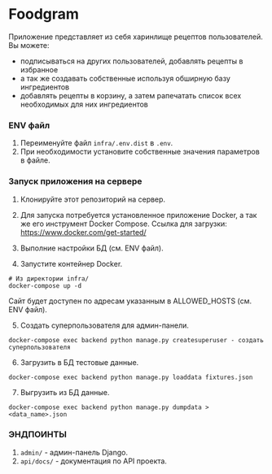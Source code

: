 # Foodgram
Приложение представляет из себя харинлище рецептов пользователей.
Вы можете: 
- подписываться на других пользователей, добавлять рецепты в избранное
- а так же создавать собственные используя обширную базу ингредиентов
- добавлять рецепты в корзину, а затем рапечатать список всех необходимых для них ингредиентов


### ENV файл

1. Переименуйте файл `infra/.env.dist` в `.env`.
2. При необходимости установите собственные значения параметров в файле.


### Запуск приложения на сервере

1. Клонируйте этот репозиторий на сервер.

2. Для запуска потребуется установленное приложение Docker, а так же его инструмент Docker Compose.
Ссылка для загрузки: https://www.docker.com/get-started/

3. Выполние настройки БД (см. ENV файл).

4. Запустите контейнер Docker.
```
# Из директории infra/
docker-compose up -d
```
Сайт будет доступен по адресам указанным в ALLOWED_HOSTS (см. ENV файл).

5. Создать суперпользователя для админ-панели.
```
docker-compose exec backend python manage.py createsuperuser - создать суперпользователя
```

6. Загрузить в БД тестовые данные.
```
docker-compose exec backend python manage.py loaddata fixtures.json
```

7. Выгрузить из БД данные.
```
docker-compose exec backend python manage.py dumpdata > <data_name>.json
```

### ЭНДПОИНТЫ

1. `admin/` - админ-панель Django.
2. `api/docs/` - документация по API проекта.